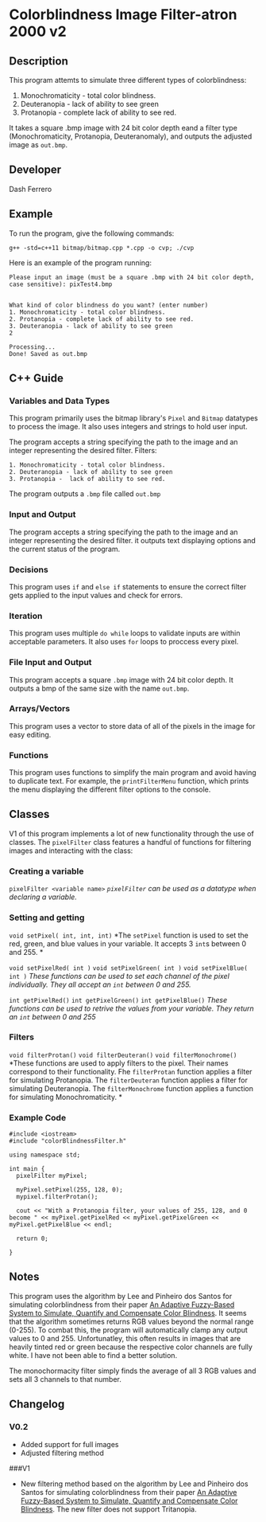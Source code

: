 # Colorblindness Image Filter-atron 2000 v2
## Description

This program attemts to simulate three different types of colorblindness:
  1. Monochromaticity - total color blindness.
  2. Deuteranopia - lack of ability to see green
  3. Protanopia - complete lack of ability to see red.

It takes a square .bmp image with 24 bit color depth eand a filter type (Monochromaticity, Protanopia, Deuteranomaly), and outputs the adjusted image as `out.bmp`.

## Developer

Dash Ferrero

## Example

To run the program, give the following commands:

```
g++ -std=c++11 bitmap/bitmap.cpp *.cpp -o cvp; ./cvp
```

Here is an example of the program running:

```
Please input an image (must be a square .bmp with 24 bit color depth, case sensitive): pixTest4.bmp


What kind of color blindness do you want? (enter number)
1. Monochromaticity - total color blindness.
2. Protanopia - complete lack of ability to see red.
3. Deuteranopia - lack of ability to see green
2

Processing...
Done! Saved as out.bmp
```

## C++ Guide

### Variables and Data Types

This program primarily uses the bitmap library's `Pixel` and `Bitmap` datatypes to process the image. It also uses integers and strings to hold user input.

The program accepts a string specifying the path to the image and an integer representing the desired filter. Filters:
```
1. Monochromaticity - total color blindness.
2. Deuteranopia - lack of ability to see green
3. Protanopia -  lack of ability to see red.
```
The program outputs a `.bmp` file called `out.bmp`

### Input and Output

The program accepts a string specifying the path to the image and an integer representing the desired filter. it outputs text displaying options and the current status of the program.

### Decisions

This program uses `if` and `else if` statements to ensure the correct filter gets applied to the input values and check for errors.

### Iteration

This program uses multiple `do while` loops to validate inputs are within acceptable parameters. It also uses `for` loops to proccess every pixel.

### File Input and Output

This program accepts a square `.bmp` image with 24 bit color depth. It outputs a bmp of the same size with the name `out.bmp`.

### Arrays/Vectors
This program uses a vector to store data of all of the pixels in the image for easy editing.

### Functions
This program uses functions to simplify the main program and avoid having to duplicate text. For example, the `printFilterMenu` function, which prints the menu displaying the different filter options to the console.



## Classes
V1 of this program implements a lot of new functionality through the use of classes. The `pixelFilter` class features a handful of functions for filtering images and interacting with the class:

### Creating a variable 

`pixelFilter <variable name>`
*`pixelFilter` can be used as a datatype when declaring a variable.*

### Setting and getting
`void setPixel( int, int, int)`
*The `setPixel` function is used to set the red, green, and blue values in your variable. It accepts 3 `int`s between 0 and 255. *

`void setPixelRed( int )`
`void setPixelGreen( int )`
`void setPixelBlue( int )`
*These functions can be used to set each channel of the pixel individually. They all accept an `int` between 0 and 255.*

`int getPixelRed()`
`int getPixelGreen()`
`int getPixelBlue()`
*These functions can be used to retrive the values from your variable. They return an `int` between 0 and 255*

### Filters

`void filterProtan()`
`void filterDeuteran()`
`void filterMonochrome()`
*These functions are used to apply filters to the pixel. Their names correspond to their functionality. Fhe `filterProtan` function applies a filter for simulating Protanopia. The `filterDeuteran` function applies a filter for simulating Deuteranopia. The `filterMonochrome` function applies a function for simulating Monochromaticity. *


### Example Code 
```
#include <iostream>
#include "colorBlindnessFilter.h"

using namespace std;

int main {
  pixelFilter myPixel;

  myPixel.setPixel(255, 128, 0);
  mypixel.filterProtan();

  cout << "With a Protanopia filter, your values of 255, 128, and 0 become " << myPixel.getPixelRed << myPixel.getPixelGreen << myPixel.getPixelBlue << endl;

  return 0;

}
```



## Notes
This program uses the algorithm by Lee and Pinheiro dos Santos for simulating colorblindness from their paper [An Adaptive Fuzzy-Based System to Simulate, Quantify and Compensate Color Blindness](https://arxiv.org/pdf/1711.10662.pdf). It seems that the algorithm sometimes returns RGB values beyond the normal range (0-255). To combat this, the program will automatically clamp any output values to 0 and 255. Unfortunatley, this often results in images that are heavily tinted red or green because the respective color channels are fully white. I have not been able to find a better solution.

The monochormacity filter simply finds the average of all 3 RGB values and sets all 3 channels to that number.

## Changelog
### V0.2
* Added support for full images
* Adjusted filtering method

###V1
* New filtering method based on the algorithm by Lee and Pinheiro dos Santos for simulating colorblindness from their paper [An Adaptive Fuzzy-Based System to Simulate, Quantify and Compensate Color Blindness](https://arxiv.org/pdf/1711.10662.pdf). The new filter does not support Tritanopia.
